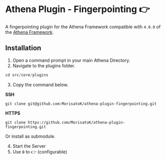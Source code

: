 # Athena Plugin - Fingerpointing 👉

A fingerpointing plugin for the Athena Framework compatible with `4.0.0` of the [Athena Framework](https://athenaframework.com/).

## Installation

1. Open a command prompt in your main Athena Directory.
2. Navigate to the plugins folder.

```ts
cd src/core/plugins
```

3. Copy the command below.

**SSH**

```
git clone git@github.com:MorisatoK/athena-plugin-fingerpointing.git
```

**HTTPS**

```
git clone https://github.com/MorisatoK/athena-plugin-fingerpointing.git
```

Or install as submodule.

4. Start the Server
5. Use `B` to 👉 (configurable)
